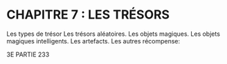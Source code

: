 # CHAPITRE 7 : LES TRÉSORS

Les types de trésor
Les trésors aléatoires.
Les objets magiques.
Les objets magiques intelligents.
Les artefacts.
Les autres récompense:

3E PARTIE 233
